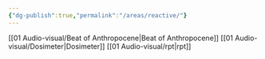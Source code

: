```yaml
---
{"dg-publish":true,"permalink":"/areas/reactive/"}
---
```


[[01   Audio-visual/Beat of Anthropocene\|Beat of Anthropocene]]
[[01   Audio-visual/Dosimeter\|Dosimeter]]
[[01   Audio-visual/rpt\|rpt]]
